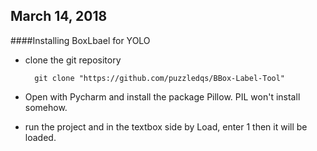 ## March 14, 2018

####Installing BoxLbael for YOLO

* clone the git repository

		git clone "https://github.com/puzzledqs/BBox-Label-Tool"
		
* Open with Pycharm and install the package Pillow. PIL won't install somehow.

* run the project and in the textbox side by Load, enter 1 then it will be loaded.

